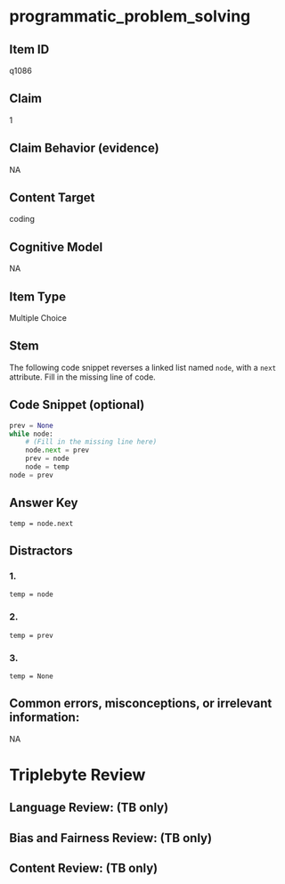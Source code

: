 # programmatic_problem_solving

## Item ID
q1086

## Claim
1

## Claim Behavior (evidence)
NA

## Content Target
coding

## Cognitive Model
NA

## Item Type
Multiple Choice

## Stem
The following code snippet reverses a linked list named `node`, with a `next` attribute.  Fill in the missing line of code.

## Code Snippet (optional)
```python
prev = None
while node:
    # (Fill in the missing line here)
    node.next = prev 
    prev = node
    node = temp
node = prev
```

## Answer Key
`temp = node.next`

## Distractors

### 1.
`temp = node`

### 2.
`temp = prev`

### 3.
`temp = None`

## Common errors, misconceptions, or irrelevant information:
NA

# Triplebyte Review


## Language Review: (TB only)


## Bias and Fairness Review: (TB only)


## Content Review: (TB only)

